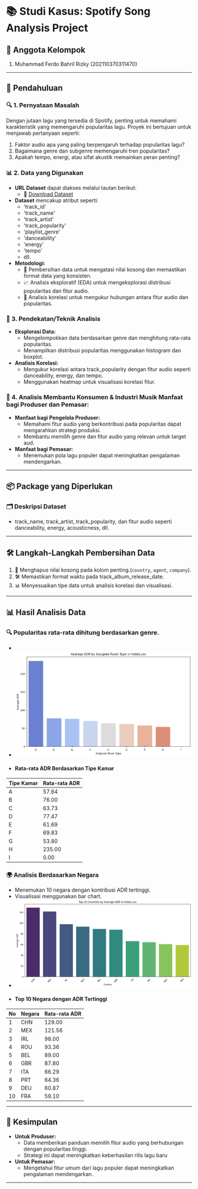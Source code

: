 # 📚 Studi Kasus: Spotify Song Analysis Project

## 👥 Anggota Kelompok
1. Muhammad Ferdo Bahril Rizky (202110370311470)

---

## 📖 Pendahuluan

### 🔍 1. Pernyataan Masalah
Dengan jutaan lagu yang tersedia di Spotify, penting untuk memahami karakteristik yang memengaruhi popularitas lagu. Proyek ini bertujuan untuk menjawab pertanyaan seperti:
1. Faktor audio apa yang paling berpengaruh terhadap popularitas lagu?
2. Bagaimana genre dan subgenre memengaruhi tren popularitas?
3. Apakah tempo, energi, atau sifat akustik memainkan peran penting?

### 📊 2. Data yang Digunakan
- **URL Dataset** dapat diakses melalui tautan berikut:
  - 🔗 [Download Dataset](https://www.dropbox.com/sh/qj0ueimxot3ltbf/AACzMOHv7sZCJsj3ErjtOG7ya?dl=1)
- **Dataset** mencakup atribut seperti:
  - 'track_id'
  - 'track_name'
  - 'track_artist'
  - 'track_popularity'
  - 'playlist_genre'
  - 'danceability'
  - 'energy'
  - 'tempo'
  - dll.
- **Metodologi:**
  - 🔄 Pembersihan data untuk mengatasi nilai kosong dan memastikan format data yang konsisten.
  - 📈 Analisis eksploratif (EDA) untuk mengeksplorasi distribusi popularitas dan fitur audio.
  - 🔗 Analisis korelasi untuk mengukur hubungan antara fitur audio dan popularitas.

### 🔬 3. Pendekatan/Teknik Analisis
- **Eksplorasi Data:**
  - Mengelompokkan data berdasarkan genre dan menghitung rata-rata popularitas.
  - Menampilkan distribusi popularitas menggunakan histogram dan boxplot.
- **Analisis Korelasi:**
  - Mengukur korelasi antara track_popularity dengan fitur audio seperti danceability, energy, dan tempo.
  - Menggunakan heatmap untuk visualisasi korelasi fitur.

### 🎯 4. Analisis Membantu Konsumen & Industri Musik Manfaat bagi Produser dan Pemasar:
- **Manfaat bagi Pengelola Produser:**
  - Memahami fitur audio yang berkontribusi pada popularitas dapat mengarahkan strategi produksi.
  - Membantu memilih genre dan fitur audio yang relevan untuk target aud.
- **Manfaat bagi Pemasar:**
  - Menemukan pola lagu populer dapat meningkatkan pengalaman mendengarkan.

---

## 📦 Package yang Diperlukan

### 🗂️ Deskripsi Dataset
- track_name, track_artist, track_popularity, dan fitur audio seperti danceability, energy, acousticness, dll.

---

## 🛠️ Langkah-Langkah Pembersihan Data
1. 🚿 Menghapus nilai kosong pada kolom penting.(`country`, `agent`, `company`).
2. 🛠️ Memastikan format waktu pada track_album_release_date.
3. 📊 Menyesuaikan tipe data untuk analisis korelasi dan visualisasi.

---

## 📊 Hasil Analisis Data

### 🔍 Popularitas rata-rata dihitung berdasarkan genre.
- 
- ![Gambar1](https://github.com/FebbyNurIdhananto12/BookingHotelBook_Analysis/blob/main/Gambar/AVG%20dan%20ROOM.png)
- #### Rata-rata ADR Berdasarkan Tipe Kamar
| Tipe Kamar | Rata-rata ADR |
|------------|---------------|
| A          | 57.64         |
| B          | 76.00         |
| C          | 63.73         |
| D          | 77.47         |
| E          | 61.69         |
| F          | 69.83         |
| G          | 53.80         |
| H          | 235.00        |
| I          | 0.00          |  


### 🌍 Analisis Berdasarkan Negara
- Menemukan 10 negara dengan kontribusi ADR tertinggi.
- Visualisasi menggunakan bar chart.
- ![Gambar2](https://github.com/FebbyNurIdhananto12/BookingHotelBook_Analysis/blob/main/Gambar/AVG%20dan%20country.png)
- #### Top 10 Negara dengan ADR Tertinggi
| No | Negara | Rata-rata ADR |
|----|--------|---------------|
| 1  | CHN    | 129.00        |
| 2  | MEX    | 121.56        |
| 3  | IRL    | 98.00         |
| 4  | ROU    | 93.36         |
| 5  | BEL    | 89.00         |
| 6  | GBR    | 87.80         |
| 7  | ITA    | 66.29         |
| 8  | PRT    | 64.36         |
| 9  | DEU    | 60.87         |
| 10 | FRA    | 59.10         |

---

## 🚀 Kesimpulan
- **Untuk Produser:**
  - Data memberikan panduan memilih fitur audio yang berhubungan dengan popularitas tinggi.
  - Strategi ini dapat meningkatkan keberhasilan rilis lagu baru
- **Untuk Pemasar:**
  - Mengetahui fitur umum dari lagu populer dapat meningkatkan pengalaman mendengarkan.

---
